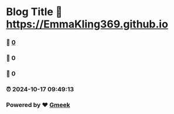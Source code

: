 # Blog Title :link: https://EmmaKling369.github.io 
### :page_facing_up: [0](https://EmmaKling369.github.io/tag.html) 
### :speech_balloon: 0 
### :hibiscus: 0 
### :alarm_clock: 2024-10-17 09:49:13 
### Powered by :heart: [Gmeek](https://github.com/Meekdai/Gmeek)

